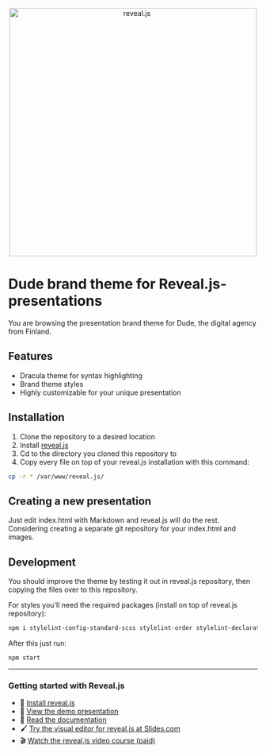 <p align="center">
  <a href="https://revealjs.com">
    <img src="https://hakim-static.s3.amazonaws.com/reveal-js/logo/v1/reveal-black-text-sticker.png" alt="reveal.js" width="500">
  </a>
</p>

# Dude brand theme for Reveal.js-presentations

You are browsing the presentation brand theme for Dude, the digital agency from Finland.

## Features

- Dracula theme for syntax highlighting
- Brand theme styles
- Highly customizable for your unique presentation

## Installation

1. Clone the repository to a desired location
2. Install [reveal.js](https://github.com/hakimel/reveal.js)
3. Cd to the directory you cloned this repository to
4. Copy every file on top of your reveal.js installation with this command:

```bash
cp -r * /var/www/reveal.js/
```

## Creating a new presentation

Just edit index.html with Markdown and reveal.js will do the rest. Considering creating a separate git repository for your index.html and images.

## Development

You should improve the theme by testing it out in reveal.js repository, then copying the files over to this repository.

For styles you'll need the required packages (install on top of reveal.js repository):

```bash
npm i stylelint-config-standard-scss stylelint-order stylelint-declaration-strict-value @ronilaukkarinen/stylelint-value-no-unknown-custom-properties @ronilaukkarinen/stylelint-a11y --save-dev
```

After this just run:

```bash
npm start
```

---

### Getting started with Reveal.js
- 🚀 [Install reveal.js](https://revealjs.com/installation)
- 👀 [View the demo presentation](https://revealjs.com/demo)
- 📖 [Read the documentation](https://revealjs.com/markup/)
- 🖌 [Try the visual editor for reveal.js at Slides.com](https://slides.com/)
- 🎬 [Watch the reveal.js video course (paid)](https://revealjs.com/course)

